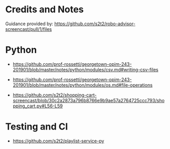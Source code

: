 # Credits and Notes

Guidance provided by: https://github.com/s2t2/robo-advisor-screencast/pull/1/files

# Python

  + https://github.com/prof-rossetti/georgetown-opim-243-201901/blob/master/notes/python/modules/csv.md#writing-csv-files
  
  + https://github.com/prof-rossetti/georgetown-opim-243-201901/blob/master/notes/python/modules/os.md#file-operations
  
  + https://github.com/s2t2/shopping-cart-screencast/blob/30c2a2873a796b8766e9b9ae57a2764725ccc793/shopping_cart.py#L56-L59

# Testing and CI

  + https://github.com/s2t2/playlist-service-py
